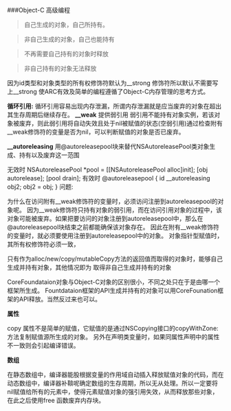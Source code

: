 ###Object-C 高级编程

>自己生成的对象，自己所持有。

>非自己生成的对象，自己也能持有

>不再需要自己持有的对象时释放

>非自己持有的对象无法释放

因为id类型和对象类型的所有权修饰符默认为__strong 修饰符所以默认不需要写上__strong 使ARC有效及简单的编程遵循了Object-C内存管理的思考方式。

**循环引用:** 循环引用容易出现内存泄漏，所谓内存泄漏就是应当废弃的对象在超出其生存周期后继续存在。
**__weak** 提供弱引用 弱引用不能持有对象实例，若该对象被废弃，则此弱引用将自动失效且处于nil被赋值的状态(空弱引用)通过检查附有__weak修饰符的变量是否为nil，可以判断赋值的对象是否已废弃。

**__autoreleasing** 用@autoreleasepool块来替代NSAutoreleasePool类对象生成、持有以及废弃这一范围

无效时
NSAutoreleasePool *pool =  [[NSAutoreleasePool alloc]init];
[obj autorelease];
[pool drain];
有效时
@autoreleasepool
{
id __autoreleasing obj2;
obj2 = obj;
}
问题:

为什么在访问附有__weak修饰符的变量时，必须访问注册到autoreleasepool的对象呢。
因为__weak修饰符只持有对象的弱引用，而在访问引用对象的过程中，该对象可能被废弃。如果把要访问的对象注册到autoreleasepool中，那么在@autoreleasepool块结束之前都能确保该对象存在。
因此在附有__weak修饰符的变量时，就必须要使用注册到autoreleasepool中的对象。
对象指针型赋值时，其所有权修饰符必须一致，

只有作为alloc/new/copy/mutableCopy方法的返回值而取得的对象时，能够自己生成并持有对象，其他情况即为 取得非自己生成并持有的对象

CoreFoundataion对象与Object-C对象的区别很小，不同之处只在于是由哪一个框架所生成。
Fountdataion框架的API生成并持有的对象可以用CoreFounation框架的API释放。当然反过来也可以。

**属性**

copy 属性不是简单的赋值，它赋值的是通过NSCopying接口的copyWithZone:方法复制赋值源所生成的对象。
另外在声明类变量时，如果同属性声明中的属性不一致则会引起编译错误。

**数组**

在静态数组中，编译器能股根据变量的作用域自动插入释放赋值对象的代码，而在动态数组中，编译器补鞥呢确定数组的生存周期，所以无从处理。所以一定要将nil赋值给所有的元素中，使得元素赋值对象的强引用失效，从而释放那些对象，在此之后使用free 函数废弃内存块。


